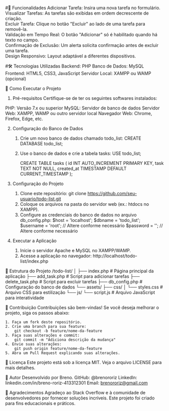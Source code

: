 #🌟 Funcionalidades
Adicionar Tarefa: Insira uma nova tarefa no formulário.  
Visualizar Tarefas: As tarefas são exibidas em ordem decrescente de criação.  
Excluir Tarefa: Clique no botão "Excluir" ao lado de uma tarefa para removê-la.  
Validação em Tempo Real: O botão "Adicionar" só é habilitado quando há texto no campo.  
Confirmação de Exclusão: Um alerta solicita confirmação antes de excluir uma tarefa.  
Design Responsivo: Layout adaptável a diferentes dispositivos.

#🛠️ Tecnologias Utilizadas
Backend: PHP
Banco de Dados: MySQL
Frontend: HTML5, CSS3, JavaScript
Servidor Local: XAMPP ou WAMP (opcional)

🚀 Como Executar o Projeto
1. Pré-requisitos
Certifique-se de ter os seguintes softwares instalados:

PHP: Versão 7.x ou superior
MySQL: Servidor de banco de dados
Servidor Web: XAMPP, WAMP ou outro servidor local
Navegador Web: Chrome, Firefox, Edge, etc.

2. Configuração do Banco de Dados
    1. Crie um novo banco de dados chamado todo_list:
        CREATE DATABASE todo_list;
    2. Use o banco de dados e crie a tabela tasks:
        USE todo_list;

        CREATE TABLE tasks (
        id INT AUTO_INCREMENT PRIMARY KEY,
        task TEXT NOT NULL,
        created_at TIMESTAMP DEFAULT CURRENT_TIMESTAMP
        );

3. Configuração do Projeto
    1. Clone este repositório:
        git clone https://github.com/seu-usuario/todo-list.git
    2. Coloque os arquivos na pasta do servidor web (ex.: htdocs no XAMPP).
    3. Configure as credenciais do banco de dados no arquivo db_config.php:
        $host = 'localhost';
        $dbname = 'todo_list';
        $username = 'root'; // Altere conforme necessário
        $password = '';     // Altere conforme necessário

4. Executar a Aplicação
    1. Inicie o servidor Apache e MySQL no XAMPP/WAMP.
    2. Acesse a aplicação no navegador:
        http://localhost/todo-list/index.php

📂 Estrutura do Projeto
/todo-list/
│
├── index.php          # Página principal da aplicação
├── add_task.php       # Script para adicionar tarefas
├── delete_task.php    # Script para excluir tarefas
├── db_config.php      # Configuração do banco de dados
└── assets/
    ├── css/
    │   └── styles.css  # Arquivo CSS para estilização
    └── js/
        └── script.js   # Arquivo JavaScript para interatividade

🤝 Contribuição
Contribuições são bem-vindas! Se você deseja melhorar o projeto, siga os passos abaixo:

    1. Faça um fork deste repositório.
    2. Crie uma branch para sua feature:
        git checkout -b feature/nome-da-feature
    3. Faça suas alterações e commit:
        git commit -m "Adiciona descrição da mudança"
    4. Envie suas alterações:
        git push origin feature/nome-da-feature
    5. Abra um Pull Request explicando suas alterações.

📜 Licença
Este projeto está sob a licença MIT. Veja o arquivo LICENSE para mais detalhes.

👤 Autor
Desenvolvido por Breno.
    GitHub: @brenororiz
    LinkedIn: linkedin.com/in/breno-roriz-413312301
    Email: brenororiz@gmail.com

🙏 Agradecimentos
Agradeço ao Stack Overflow e à comunidade de desenvolvedores por fornecer soluções incríveis.
Este projeto foi criado para fins educacionais e práticos.